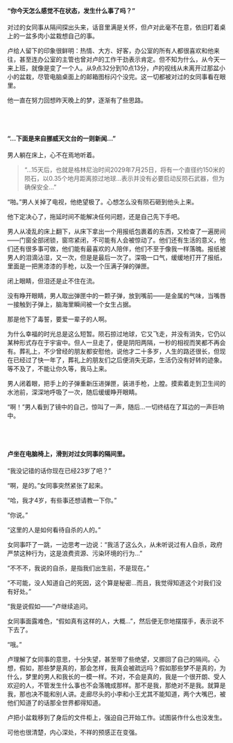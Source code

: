 #### “你今天怎么感觉不在状态，发生什么事了吗？”

对过的女同事从隔间探出头来，话音里满是关怀，但卢对此毫不在意，依旧盯着桌上的一盆多肉小盆栽想自己的事。

卢给人留下的印象很鲜明：热情、大方、好客，办公室的所有人都很喜欢和他来往，甚至连办公室的主管也曾对卢的工作干劲表示肯定。但不知为什么，从今天一来上班，就像是变了一个人。从9点32分到10点13分，卢的视线从未离开过那盆小小的盆栽，尽管电脑桌面上的邮箱图标闪个没完。这一切都被对过的女同事看在眼里。

他一直在努力回想昨天晚上的梦，逐渐有了些思路。

<br><br>

#### “…下面是来自挪威天文台的一则新闻…”

男人躺在床上，心不在焉地听着。

>“…15天后，也就是格林尼治时间2029年7月25日，将有一个直径约150米的陨石，以0.35个地月距离掠过地球…表示并没有必要启动反陨石武器，但为确保安全…”

“啪。”男人关掉了电视，他绝望极了。心想怎么没有陨石砸到他头上来。

他下定决心了，拖延时间不能解决任何问题，还是自己先下手吧。

男人从凌乱的床上翻下，从床下拿出一个用报纸包裹着的东西，又检查了一遍房间——门窗全部闭锁，窗帘紧闭，不可能有人会被惊动了。他们还有生活的意义，他们还有很多事可做，他们能有最喜欢的人陪伴，他们不至于像我一样落魄。报纸被男人的泪滴沾湿，又一次，但是是最后一次了。深吸一口气，缓缓地打开了报纸，里面是一把黑漆漆的手枪，以及一个压满子弹的弹匣。

闭上眼睛，但泪还是止不住在流。

没有睁开眼睛，男人取出弹匣中的一颗子弹，放到嘴前——是金属的气味，当嘴唇一接触到子弹上，脑海里瞬间被一个女生占据。

那是他下了毒誓，要爱一辈子的人啊。

为什么幸福的时光总是这么短暂。陨石掠过地球，它又飞走，并没有消失，它仍以某种形式存在于宇宙中。但人一旦走了，便是阴阳两隔，一秒的相视而笑都不再会有。葬礼上，不少曾经的朋友都安慰他，说他才二十多岁，人生的路还很长，但现在已经过了快一年了，葬礼上的朋友们之后便消失无踪，生活仍没有好转的迹象。等不及了，不能让你久等，我马上来。

男人闭着眼，把手上的子弹重新压进弹匣，装进手枪，上膛。摸索着走到卫生间的水池前，深深地呼吸了一次，随后缓缓睁开眼睛。

“啊！”男人看到了镜中的自己，惊叫了一声，随后…一切终结在了耳边的一声巨响中。

<br><br>

#### 卢坐在电脑椅上，滑到对过女同事的隔间里。

“我没记错的话你现在已经23岁了吧？”

“啊，是的。”女同事突然紧张了起来。

“哈，我才4岁，有些事还想请教一下你。”

“你说。”

“这里的人是如何看待自杀的人的。”

女同事吓了一跳，一边思考一边说：“我活了这么久，从未听说过有人自杀，政府严禁这种行为，这是浪费资源、污染环境的行为…”

“不不不，我说的自杀，是指我们出生前，不是现在。”

“不可能，没人知道自己的死因，这个算是秘密…而且，我觉得知道这个对我们没有好处。”

“我是说假如——”卢继续追问。

女同事面露难色，“假如真有这样的人，大概…”，然后便无奈地摆摆手，表示说不下去了。

“哦。”

卢理解了女同事的意思，十分失望，甚至带了些绝望，又挪回了自己的隔间。心想，假如，那些梦是真的，那会怎样，我真会被疏远吗？假如那些梦不是真的，为什么，梦里的男人和我长的一模一样。不对，不会是真的，我是一个很开朗、受人欢迎的人，不管发生什么事也不会落魄成那样。那不是我，那绝对不是我。就算是我，那也决不能和别人讲。走廊尽头的小李和小王尤其不能知道，两个大嘴巴，被他们知道了的话那全世界都得知道。

卢把小盆栽移到了身后的文件柜上，强迫自己开始工作。试图装作什么也没发生。

可他也很清楚，内心深处，不祥的预感正在变强。